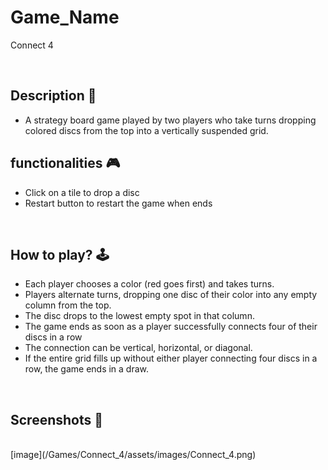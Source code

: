 # **Game_Name** 

Connect 4

<br>

## **Description 📃**
- A strategy board game played by two players who take turns dropping colored discs from the top into a vertically suspended grid.
 

## **functionalities 🎮**
- Click on a tile to drop a disc
- Restart button to restart the game when ends

<br>

## **How to play? 🕹️**
- Each player chooses a color (red goes first) and takes turns.
- Players alternate turns, dropping one disc of their color into any empty column from the top.
- The disc drops to the lowest empty spot in that column.
- The game ends as soon as a player successfully connects four of their discs in a row
- The connection can be vertical, horizontal, or diagonal.
- If the entire grid fills up without either player connecting four discs in a row, the game ends in a draw.
<br>

## **Screenshots 📸**

<br>
[image](/Games/Connect_4/assets/images/Connect_4.png)

